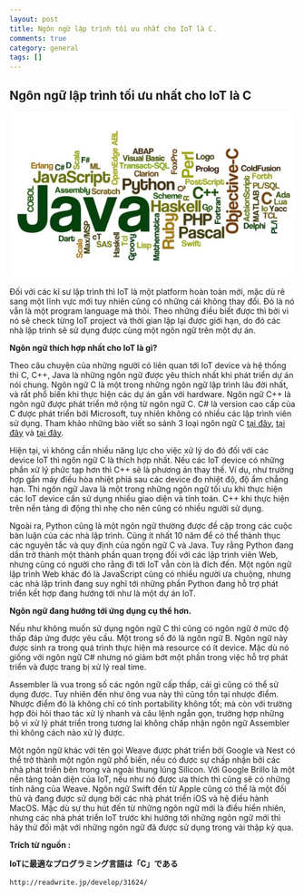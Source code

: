 ```yaml
---
layout: post  
title: Ngôn ngữ lập trình tối ưu nhất cho IoT là C.  
comments: true  
category: general
tags: []
---
```


## Ngôn ngữ lập trình tối ưu nhất cho IoT là C


![image](/res/IoT_CLanguage/1.jpg)



Đối với các kĩ sư lập trình thì IoT là một platform hoàn toàn mới, mặc dù rẽ sang một lĩnh vực mới tuy nhiên cũng có những cái không thay đổi. Đó là nó vẫn là một program language mà thôi. Theo những điều biết được thì bởi vì nó sẽ check từng IoT project và thời gian lặp lại được giới hạn,  do đó các nhà lập trình sẽ sử dụng được cùng một ngôn ngữ trên một dự án.

**Ngôn ngữ thích hợp nhất cho IoT là gì?**

Theo câu chuyện của những người có liên quan tới IoT device và hệ thống thì C, C++, Java là những ngôn ngữ được yêu thích nhất khi phát triển dự án nói chung. Ngôn ngữ C là một trong những ngôn ngữ lập trình lâu đời nhất, và rất phổ biến khi thực hiện các dự án gần với hardware. Ngôn ngữ C++ là ngôn ngữ được phát triển mở rộng từ ngôn ngữ C. C# là version cao cấp của C được phát triển bởi Microsoft, tuy nhiên không có nhiều các lập trình viên sử dụng. Tham khảo những bào viết so sánh 3 loại ngôn ngữ C [tại đây](https://www.quora.com/What-is-the-difference-between-C-C++-and-C), [tại đây](http://stackoverflow.com/questions/692225/what-are-the-differences-between-c-c-sharp-and-c-in-terms-of-real-world-appli) và [tại đây](https://www.reddit.com/r/answers/comments/2dplea/whats_the_difference_between_c_c_and_c).

Hiện tại, vì không cần nhiều năng lực cho việc xử lý do đó đối với các device IoT thì ngôn ngữ C là thích hợp nhất.
Nếu các IoT device có những phần xử lý phức tạp hơn thì C++ sẽ là phương án thay thế. Ví dụ, như trường hợp gắn máy điều hòa nhiệt phiá sau các device đo nhiệt độ, độ ẩm chẳng hạn. Thì ngôn ngữ Java là một trong những ngôn ngữ tối ưu khi thực hiện các IoT device cần sử dụng nhiều giao diện và tính toán. C++ khi thực hiện trên nền tảng di động thì nhẹ cho nên cũng có nhiều người sử dụng.  

Ngoài ra, Python cũng là một ngôn ngữ thường được đề cập trong các cuộc bàn luận của các nhà lập trình. Cũng ít nhất 10 năm để có thể thành thục các nguyên tắc và quy định của ngôn ngữ C và Java. Tuy rằng Python đang dần trở thành một thành phần quan trọng đối với các lập trình viên Web, nhưng cũng có người cho rằng đi tới IoT vẫn còn là đích đến. Một ngôn ngữ lập trình Web khác đó là JavaScript cũng có nhiều người ưa chuộng, nhưng các nhà lập trình đang suy nghĩ tới những phần Python đang hỗ trợ phát triển kết hợp đang hướng tới như là một dự án IoT.  

**Ngôn ngữ đang hướng tới ứng dụng cụ thể hơn.**

Nếu như không muốn sử dụng ngôn ngữ C thì cũng có ngôn ngữ ở mức độ thấp đáp ứng được yêu cầu. Một trong số đó là ngôn ngữ B. Ngôn ngữ này được sinh ra trong quá trình thực hiện mà resource có ít device. Mặc dù nó giống với ngôn ngữ C# nhưng nó giảm bớt một phần trong việc hỗ trợ phát triển và được trang bị xử lý real time.  

Assembler là vua trong số các ngôn ngữ cấp thấp, cái gì cũng có thể sử dụng được. Tuy nhiên đến như ông vua này thì cũng tồn tại nhược điểm. Nhược điểm đó là không chỉ có tính portability không tốt; mà còn với trường hợp đòi hỏi thao tác xử lý nhanh và câu lệnh ngắn gọn, trường hợp những bộ vi xử lý phát triển trong tương lai không chấp nhận ngôn ngữ Assembler thì không cách nào xử lý được.  

Một ngôn ngữ khác với tên gọi Weave được phát triển bởi Google và Nest có thể trở thành một ngôn ngữ phổ biến, nếu có được sự chấp nhận bởi các nhà phát triển bên trong và ngoài thung lũng Silicon.  Với Google Brillo là một nền tảng toàn diện của IoT, nếu như nó được ưa thích thì cũng sẽ có những tính năng của Weave. Ngôn ngữ Swift đến từ Apple cũng có thể là một đối thủ và đang được sử dụng bởi các nhà phát triển iOS và hệ điều hành MacOS.
Mặc dù sự thu hút đến từ những ngôn ngữ mới là điều hiển nhiên, nhưng các nhà phát triển IoT trước khi hướng tới những ngôn ngữ mới thì hãy thử đối mặt với những ngôn ngữ đã được sử dụng trong vài thập kỷ qua.

**Trích từ nguồn :** 

**IoTに最適なプログラミング言語は「C」である**

` http://readwrite.jp/develop/31624/ `

